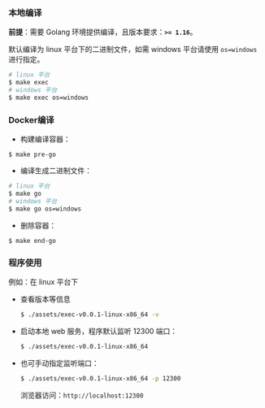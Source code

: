 ### 本地编译
**前提**：需要 Golang 环境提供编译，且版本要求：**`>= 1.16`**。

默认编译为 linux 平台下的二进制文件，如需 windows 平台请使用 `os=windows` 进行指定。

```bash
# linux 平台
$ make exec
# windows 平台
$ make exec os=windows
```

### Docker编译
* 构建编译容器：

```
$ make pre-go
```

* 编译生成二进制文件：

```bash
# linux 平台
$ make go
# windows 平台
$ make go os=windows
```

* 删除容器：

```
$ make end-go
```

### 程序使用
例如：在 linux 平台下
* 查看版本等信息

    ```bash
    $ ./assets/exec-v0.0.1-linux-x86_64 -v
    ```

* 启动本地 web 服务，程序默认监听 12300 端口：

    ```bash
    $ ./assets/exec-v0.0.1-linux-x86_64
    ```

* 也可手动指定监听端口：

    ```bash
    $ ./assets/exec-v0.0.1-linux-x86_64 -p 12300
    ```

    浏览器访问：`http://localhost:12300`
